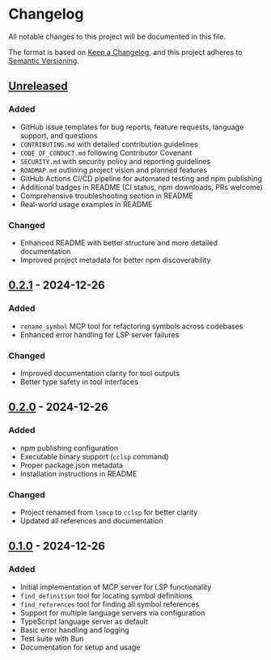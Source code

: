 # Changelog

All notable changes to this project will be documented in this file.

The format is based on [Keep a Changelog](https://keepachangelog.com/en/1.1.0/),
and this project adheres to [Semantic Versioning](https://semver.org/spec/v2.0.0.html).

## [Unreleased]

### Added
- GitHub issue templates for bug reports, feature requests, language support, and questions
- `CONTRIBUTING.md` with detailed contribution guidelines
- `CODE_OF_CONDUCT.md` following Contributor Covenant
- `SECURITY.md` with security policy and reporting guidelines
- `ROADMAP.md` outlining project vision and planned features
- GitHub Actions CI/CD pipeline for automated testing and npm publishing
- Additional badges in README (CI status, npm downloads, PRs welcome)
- Comprehensive troubleshooting section in README
- Real-world usage examples in README

### Changed
- Enhanced README with better structure and more detailed documentation
- Improved project metadata for better npm discoverability

## [0.2.1] - 2024-12-26

### Added
- `rename_symbol` MCP tool for refactoring symbols across codebases
- Enhanced error handling for LSP server failures

### Changed
- Improved documentation clarity for tool outputs
- Better type safety in tool interfaces

## [0.2.0] - 2024-12-26

### Added
- npm publishing configuration
- Executable binary support (`cclsp` command)
- Proper package.json metadata
- Installation instructions in README

### Changed
- Project renamed from `lsmcp` to `cclsp` for better clarity
- Updated all references and documentation

## [0.1.0] - 2024-12-26

### Added
- Initial implementation of MCP server for LSP functionality
- `find_definition` tool for locating symbol definitions
- `find_references` tool for finding all symbol references
- Support for multiple language servers via configuration
- TypeScript language server as default
- Basic error handling and logging
- Test suite with Bun
- Documentation for setup and usage

[Unreleased]: https://github.com/ktnyt/cclsp/compare/v0.2.1...HEAD
[0.2.1]: https://github.com/ktnyt/cclsp/compare/v0.2.0...v0.2.1
[0.2.0]: https://github.com/ktnyt/cclsp/compare/v0.1.0...v0.2.0
[0.1.0]: https://github.com/ktnyt/cclsp/releases/tag/v0.1.0
